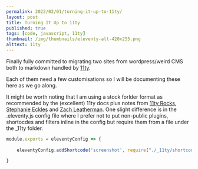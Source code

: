 ```yaml
---
permalink: 2022/02/01/turning-it-up-to-11ty/
layout: post
title: Turning It Up to 11ty
published: true
tags: [code, javascript, 11ty]
thumbnail: /img/thumbnails/eleventy-alt-420x255.png
alttext: 11ty
---
```


Finally fully committed to migrating two sites from wordpress/weird CMS both to markdown handled by [11ty](https://www.11ty.dev).

Each of them need a few customisations so I will be documenting these here as we go along. 

It might be worth noting that I am using a stock forlder format as recommended by the (excellent) 11ty docs plus notes from 
[11ty Rocks](https://11ty.rocks), [Stephanie Eckles](https://twitter.com/5t3ph) and [Zach Leatherman](https://www.zachleat.com/web/eleventy/).
One slight difference is in the .eleventy.js config file where I prefer not to put non-public plugins, shortocdes and filters inline in 
the config but require them from a file under the _11ty folder.


```js
module.exports = eleventyConfig => {
    
    eleventyConfig.addShortcode('screenshot', require("./_11ty/shortcodes/screenshot.js"));

}
```
